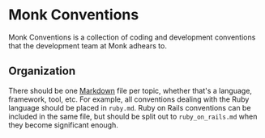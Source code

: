 Monk Conventions
================

Monk Conventions is a collection of coding and development conventions that the
development team at Monk adhears to.

Organization
------------

There should be one [Markdown](https://help.github.com/articles/github-flavored-markdown)
file per topic, whether that's a language, framework, tool, etc. For example,
all conventions dealing with the Ruby language should be placed in `ruby.md`.
Ruby on Rails conventions can be included in the same file, but should be split
out to `ruby_on_rails.md` when they become significant enough.

